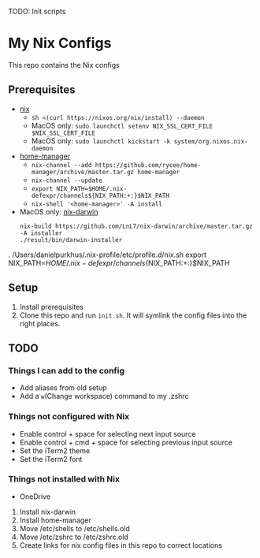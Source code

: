TODO: Init scripts

# My Nix Configs
This repo contains the Nix configs

## Prerequisites
* [nix]()
   * `sh <(curl https://nixos.org/nix/install) --daemon`
   * MacOS only: `sudo launchctl setenv NIX_SSL_CERT_FILE $NIX_SSL_CERT_FILE`
   * MacOS only: `sudo launchctl kickstart -k system/org.nixos.nix-daemon`
* [home-manager](https://github.com/rycee/home-manager)
   * `nix-channel --add https://github.com/rycee/home-manager/archive/master.tar.gz home-manager`
   * `nix-channel --update`
   * `export NIX_PATH=$HOME/.nix-defexpr/channels${NIX_PATH:+:}$NIX_PATH`
   * `nix-shell '<home-manager>' -A install`
* MacOS only: [nix-darwin](https://github.com/LnL7/nix-darwin)
   ```
   nix-build https://github.com/LnL7/nix-darwin/archive/master.tar.gz -A installer
   ./result/bin/darwin-installer
   ```
   
. /Users/danielpurkhus/.nix-profile/etc/profile.d/nix.sh
export NIX_PATH=$HOME/.nix-defexpr/channels${NIX_PATH:+:}$NIX_PATH

## Setup
1. Install prerequisites
2. Clone this repo and run `init.sh`. It will symlink the config files into the right places.

## TODO

### Things I can add to the config
* Add aliases from old setup
* Add a `w`(Change workspace) command to my .zshrc

### Things not configured with Nix
* Enable control + space for selecting next input source
* Enable control + cmd + space for selecting previous input source
* Set the iTerm2 theme
* Set the iTerm2 font

### Things not installed with Nix
* OneDrive

1. Install nix-darwin
2. Install home-manager
3. Move /etc/shells to /etc/shells.old
4. Move /etc/zshrc to /etc/zshrc.old
5. Create links for nix config files in this repo to correct locations